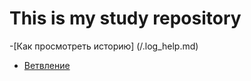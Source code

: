 # This is my study repository
-[Как просмотреть историю] (/.log_help.md)
- [Ветвление](./branch_help.md)
